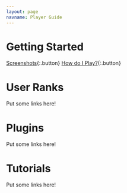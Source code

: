 ```yaml
---
layout: page
navname: Player Guide
---
```


# Getting Started

[Screenshots](screenshots){:.button} [How do I Play?](start){:.button}


# User Ranks

Put some links here!

# Plugins

Put some links here!

# Tutorials

Put some links here!
